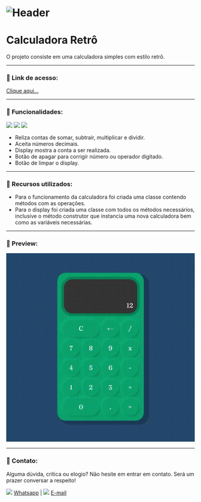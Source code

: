 # ![Header]( https://thalesnunes.com.br/github/header.png )

#  Calculadora Retrô

O projeto consiste em uma calculadora simples com estilo retrô.

------

### :rocket: Link de acesso:

<a href="https://thalesnunes.com.br/pequenos-projetos/calculadora/" target="_blank">Clique aqui...</a>

------

### :rocket: Funcionalidades:

<img src="https://img.icons8.com/color/48/000000/html-5--v1.png"/> <img src="https://img.icons8.com/color/48/000000/css3.png"/> <img src="https://img.icons8.com/color/48/000000/javascript--v1.png"/>
- Reliza contas de somar, subtrair, multiplicar e dividir.
- Aceita números decimais.
- Display mostra a conta a ser realizada.
- Botão de apagar para corrigir número ou operador digitado.
- Botão de limpar o display.

------

### :rocket: Recursos utilizados:

- Para o funcionamento da calculadora foi criada uma classe contendo métodos com as operações.
- Para o display foi criada uma classe com todos os métodos necessários, inclusive o método construtor que instancia uma nova calculadora bem como as variáveis necessárias.


------

### :rocket: Preview:

<img src="gif-animado.gif"> </img>

------

###  :rocket: Contato:

Alguma dúvida, crítica ou elogio? Não hesite em entrar em contato. Será um prazer conversar a respeito!

<img src="https://thalesnunes.com.br/github/whatsapp.svg" width="30"> [Whatsapp](https://api.whatsapp.com/send?phone=5535997438652) | <img src="https://thalesnunes.com.br/github/email.svg" width="30"> [E-mail](mailto:thales.o.nunes@gmail.com)